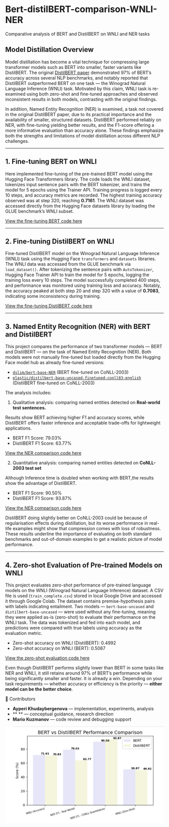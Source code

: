 # Bert-distilBERT-comparison-WNLI-NER
Comparative analysis of BERT and DistilBERT on WNLI and NER tasks

## Model Distillation Overview

Model distillation has become a vital technique for compressing large transformer models such as BERT into smaller, faster variants like DistilBERT. The original [DistilBERT paper](https://arxiv.org/abs/1910.01108) demonstrated  97% of BERT’s accuracy across several NLP benchmarks, and notably reported that DistilBERT outperformed BERT on one task — the Winograd Natural Language Inference (WNLI) task. Motivated by this claim,  WNLI task is re-examined using both zero-shot and fine-tuned approaches and observed inconsistent results in both models, contrasting with the original findings.

In addition,  Named Entity Recognition (NER) is examined, a task not covered in the original DistilBERT paper, due to its practical importance and the availability of smaller, structured datasets. DistilBERT performed reliably on NER, with fine-tuning yielding better results, and the F1-score offering a more informative evaluation than accuracy alone. These findings emphasize both the strengths and limitations of model distillation across different NLP challenges.

---

## 1. Fine-tuning BERT on WNLI

Here implemented  fine-tuning of the pre-trained BERT model using the Hugging Face Transformers library. The code loads the WNLI dataset, tokenizes input sentence pairs with the BERT tokenizer, and trains the model for 5 epochs using the Trainer API. Training progress is logged every 10 steps, and accuracy metrics are recorded. The highest training accuracy observed was at step 320, reaching **0.7161**. The WNLI dataset was accessed directly from the Hugging Face datasets library by loading the GLUE benchmark’s WNLI subset.

[View the fine-tuning BERT code here](https://github.com/ayperiKhudaybergenova/bert-distilbert-comparison-WNLI-NER/blob/main/bert_wnli_finetune.py)

---

## 2. Fine-tuning DistilBERT on WNLI

Fine-tuned  DistilBERT model on the Winograd Natural Language Inference (WNLI) task using the Hugging Face `transformers` and `datasets` libraries. The WNLI data was accessed from the GLUE benchmark via `load_dataset()`. After tokenizing the sentence pairs with `AutoTokenizer`,  Hugging Face Trainer API to train the model for 5 epochs, logging the training loss every 10 steps. The model successfully completed 400 steps, and performance was monitored using training loss and accuracy. Notably, the accuracy peaked at both step 20 and step 320 with a value of **0.7083**, indicating some inconsistency during training.

[View the fine-tuning DistilBERT code here](https://github.com/ayperiKhudaybergenova/bert-distilbert-comparison-WNLI-NER/blob/main/distilBERT_wnli_finetuned.py)

---

## 3. Named Entity Recognition (NER) with BERT and DistilBERT

This project compares the performance of two transformer models — BERT and DistilBERT — on the task of Named Entity Recognition (NER). Both models were not manually fine-tuned but loaded directly from the Hugging Face model hub as already fine-tuned versions:

* [`dslim/bert-base-NER`](https://huggingface.co/dslim/bert-base-NER) (BERT fine-tuned on CoNLL-2003)
* [`elastic/distilbert-base-uncased-finetuned-conll03-english`](https://huggingface.co/elastic/distilbert-base-uncased-finetuned-conll03-english) (DistilBERT fine-tuned on CoNLL-2003)

The analysis includes:

1. Qualitative analysis: comparing named entities detected on **Real-world test sentences.**

Results show BERT achieving higher F1 and accuracy scores, while DistilBERT offers faster inference and acceptable trade-offs for lightweight applications.

* BERT F1 Score: 79.03%
* DistilBERT F1 Score: 63.77%

[View the NER comparison code here](NER_finetuned_RealTestSet.py)


2. Quantitative analysis: comparing named entities detected on **CoNLL-2003 test set**
   
Although  Inference time is doubled when working with BERT,the results show the advantage of DistilBERT.

* BERT F1 Score: 90.50%
* DistilBERT F1 Score: 93.87%

[View the NER comparison code here](NER_finetuned_CoNLLTestSet.py)

DistilBERT doing slightly better on CoNLL-2003 could be because of regularisation effects during distillation, but its worse performance in real-life examples might show that compression comes with loss of robustness.
These results underline the importance of evaluating on both standard benchmarks and out-of-domain examples to get a realistic picture of model performance.



---

##  4. Zero-shot Evaluation of Pre-trained Models on WNLI

This project evaluates zero-shot performance of pre-trained language models on the WNLI (Winograd Natural Language Inference) dataset.  A CSV file is used (`train_complete.csv`) stored in local Google Drive and accessed it through Google Colab. The dataset contains premise-hypothesis pairs with labels indicating entailment. Two models — `bert-base-uncased` and `distilbert-base-uncased` — were used without any fine-tuning, meaning they were applied as-is (zero-shot) to evaluate their performance on the WNLI task. The data was tokenized and fed into each model, and predictions were compared with true labels using accuracy as the evaluation metric.

* Zero-shot accuracy on WNLI (DistilBERT): 0.4992
* Zero-shot accuracy on WNLI (BERT): 0.5087

[View the zero-shot evaluation code here](https://github.com/ayperiKhudaybergenova/bert-distilbert-comparison-WNLI-NER/blob/main/bert%2CdistilBERT_wnli_zeroshot.py)


Even though DistilBERT performs slightly lower than BERT in some tasks like NER and WNLI, it still retains around 97% of BERT’s performance while being significantly smaller and faster. It is already a win. Depending on your task requirements — whether accuracy or efficiency is the priority — **either model can be the better choice**.


👥 Contributors

- **Ayperi Khudaybergenova** — implementation, experiments, analysis  
- ** ** — conceptual guidance, research direction  
- **Mario Kuzmanov** — code review and debugging support

![Results Bar Graph](results.png)



